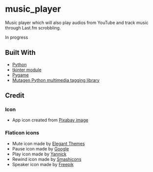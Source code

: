 # music_player

Music player which will also play audios from YouTube and track music through Last.fm scrobbling.

In progress

## Built With

* [Python](https://www.python.org)
* [tkinter module](https://docs.python.org/2/library/tkinter.html#module-Tkinter)
* [Pygame](https://www.pygame.org/)
* [Mutagen Python multimedia tagging library](https://mutagen.readthedocs.io/)

## Credit

### Icon
* App icon created from [Pixabay image](https://pixabay.com/photos/background-retro-disk-vinyl-old-2882485/)

### Flaticon icons
* Mute icon made by [Elegant Themes](https://www.flaticon.com/authors/elegant-themes)
* Pause icon made by [Google](https://www.flaticon.com/authors/google)
* Play icon made by [Yannick](https://www.flaticon.com/authors/yannick)
* Rewind icon made by [Smashicons](https://www.flaticon.com/authors/smashicons)
* Speaker icon made by [Freepik](https://www.freepik.com/)



